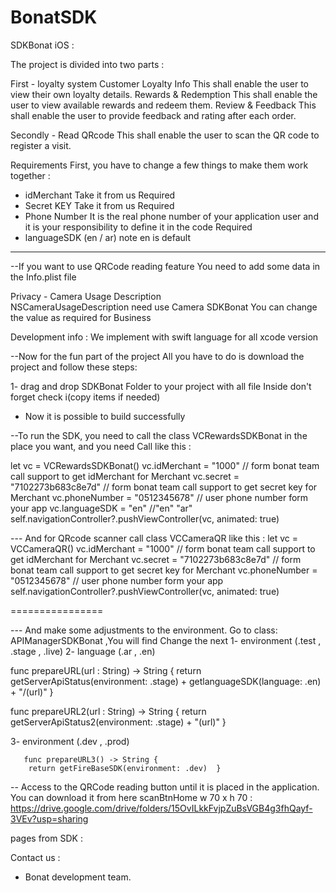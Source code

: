 # BonatSDK
SDKBonat iOS : 



The project is divided into two parts : 

First - loyalty system
Customer Loyalty Info
This shall enable the user to view their own loyalty details.
Rewards & Redemption
This shall enable the user to view available rewards and redeem them.
Review & Feedback
This shall enable the user to provide feedback and rating after each order.

Secondly - Read QRcode
This shall enable the user to scan the QR code to register a visit.


Requirements
 First, you have to change a few things to make them work together :


- idMerchant  Take it from us Required
- Secret KEY Take it from us Required
- Phone Number It is the real phone number of your application user and it is your responsibility to define it in the code Required
- languageSDK (en / ar)  note en is default 

______

--If you want to use QRCode reading feature
You need to add some data in the Info.plist file

 Privacy - Camera Usage Description  
<key>NSCameraUsageDescription</key>
    <string>need use Camera SDKBonat</string>
You can change the value as required for Business









Development info : 
We implement with swift language for all xcode version 

 

--Now for the fun part of the project
All you have to do is download the project and follow these steps:
 
1- ​​drag and drop SDKBonat Folder to your project with all file Inside
 don't forget check i(copy items if needed)









- Now it is possible to build successfully 



--To run the SDK, you need to call the class VCRewardsSDKBonat in the place you want, and you need
Call like this : 

   let vc = VCRewardsSDKBonat()
        vc.idMerchant = "1000" // form bonat team call support to get idMerchant for Merchant
        vc.secret = "7102273b683c8e7d"  // form bonat team call support to get secret key for Merchant
        vc.phoneNumber = "0512345678" // user phone number form your app
        vc.languageSDK = "en"  //"en" "ar"
        self.navigationController?.pushViewController(vc, animated: true)





 
--- And for QRcode scanner call class VCCameraQR like this : 
   let vc = VCCameraQR()
        vc.idMerchant = "1000" // form bonat team call support to get idMerchant for Merchant
        vc.secret = "7102273b683c8e7d"  // form bonat team call support to get secret key for Merchant
        vc.phoneNumber = "0512345678" // user phone number form your app
        self.navigationController?.pushViewController(vc, animated: true)

 
 
================


--- And make some adjustments to the environment. Go to class: APIManagerSDKBonat ,You will find
Change the next
1-  environment (.test , .stage , .live)
2-  language (.ar , .en)
 
  func prepareURL(url : String) -> String {
        return getServerApiStatus(environment: .stage) + getlanguageSDK(language: .en)  + "/\(url)"   }

 func prepareURL2(url : String) -> String {
        return getServerApiStatus2(environment: .stage)  + "\(url)"  }

3- environment (.dev , .prod)

       func prepareURL3() -> String {
        return getFireBaseSDK(environment: .dev)  }
 
    





-- Access to the QRCode reading button until it is placed in the application. You can download it from here scanBtnHome w 70 x h 70 : 
https://drive.google.com/drive/folders/15OvILkkFvjpZuBsVGB4g3fhQayf-3VEv?usp=sharing

















pages from SDK : 






Contact us : 
- Bonat development team.

